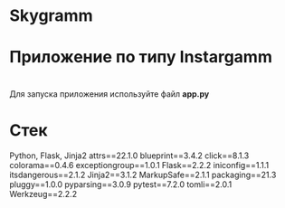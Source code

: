 # Skygramm #

# Приложение по типу Instargamm
#
Для запуска приложения используйте файл **app.py**

# Стек
Python, Flask, Jinja2
﻿attrs==22.1.0
blueprint==3.4.2
click==8.1.3
colorama==0.4.6
exceptiongroup==1.0.1
Flask==2.2.2
iniconfig==1.1.1
itsdangerous==2.1.2
Jinja2==3.1.2
MarkupSafe==2.1.1
packaging==21.3
pluggy==1.0.0
pyparsing==3.0.9
pytest==7.2.0
tomli==2.0.1
Werkzeug==2.2.2
